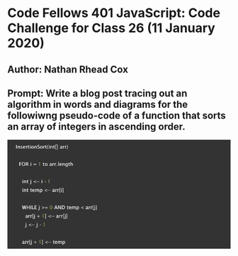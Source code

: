# Code Fellows 401 JavaScript: Code Challenge for Class 26 (11 January 2020)

## Author: Nathan Rhead Cox

## Prompt: Write a blog post tracing out an algorithm in words and diagrams for the followiwng pseudo-code of a function that sorts an array of integers in ascending order.

![Pseudo-code](../assests/Psuedo-code_class26.png)


